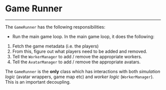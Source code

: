 # Game Runner

---

The `GameRunner` has the following responsibilities:
    
* Run the main game loop. In the main game loop, it does the following:
1. Fetch the game metadata (i.e. the players)
2. From this, figure out what players need to be added and removed. 
3. Tell the `WorkerManager` to add / remove the appropriate workers.
4. Tell the `AvatarManager` to add / remove the appropriate avatars. 

The `GameRunner` is the **only** class which has interactions with both *simulation logic* (avatar wrappers, game map etc) and *worker logic* (`WorkerManager`). This is an important decoupling. 

